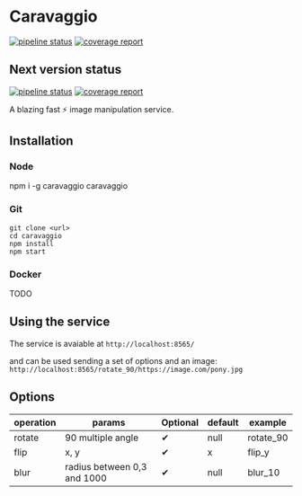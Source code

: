 # Caravaggio


[![pipeline status](https://gitlab.com/ramiel/caravaggio/badges/master/pipeline.svg)](https://gitlab.com/ramiel/caravaggio/commits/master)
[![coverage report](https://gitlab.com/ramiel/caravaggio/badges/master/coverage.svg)](https://gitlab.com/ramiel/caravaggio/commits/master)

## Next version status

[![pipeline status](https://gitlab.com/ramiel/caravaggio/badges/develop/pipeline.svg)](https://gitlab.com/ramiel/caravaggio/commits/develop)
[![coverage report](https://gitlab.com/ramiel/caravaggio/badges/develop/coverage.svg)](https://gitlab.com/ramiel/caravaggio/commits/develop)

A blazing fast ⚡ image manipulation service.

## Installation

### Node

npm i -g caravaggio
caravaggio

### Git

```
git clone <url>
cd caravaggio
npm install
npm start
```

### Docker

TODO

## Using the service

The service is avaiable at `http://localhost:8565/`

and can be used sending a set of options and an image:    
`http://localhost:8565/rotate_90/https://image.com/pony.jpg`

## Options

| operation | params                      | Optional | default | example   |
|-----------|-----------------------------|----------|---------|-----------|
| rotate    | 90 multiple angle           | ✔       | null    | rotate_90 |
| flip      | x, y                        | ✔       | x       | flip_y    |
| blur      | radius between 0,3 and 1000 | ✔       | null    | blur_10   |
